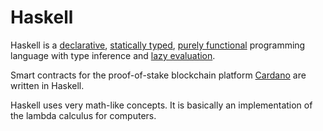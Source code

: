 # Haskell

Haskell is a [declarative](./imperative-vs-declarative.md), [statically
typed](./dynamic-vs-static-typing.md), [purely
functional](./impure-vs-pure-functions.md) programming language with type
inference and [lazy evaluation](./strict-vs-lazy-evaluation.md).

Smart contracts for the proof-of-stake blockchain platform
[Cardano](../cardano.md) are written in Haskell.

Haskell uses very math-like concepts. It is basically an implementation of the
lambda calculus for computers.
